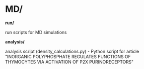 # MD/
<b>run/</b>

  run scripts for MD simulations

  
<b>analysis/</b>

  analysis script (density_calculations.py) - Python script for article "INORGANIC POLYPHOSPHATE REGULATES FUNCTIONS OF THYMOCYTES VIA ACTIVATION OF P2X PURINORECEPTORS"
